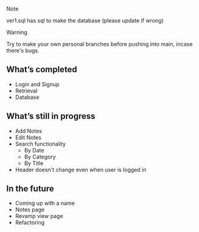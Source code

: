 > [!NOTE]
> ver1.sql has sql to make the database (please update if wrong)

> [!WARNING]
> Try to make your own personal branches before pushing into main, incase there's bugs.

## What’s completed
- Login and Signup
- Retrieval
- Database

## What’s still in progress
- Add Notes
- Edit Notes
- Search functionality
  - By Date
  - By Category
  - By Title
- Header doesn't change even when user is logged in

## In the future
- Coming up with a name
- Notes page
- Revamp view page
- Refactoring
